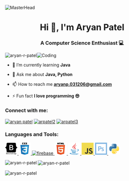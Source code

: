 ![MasterHead](https://user-images.githubusercontent.com/74038190/241765440-80728820-e06b-4f96-9c9e-9df46f0cc0a5.gif)
<h1 align="center">Hi 👋, I'm Aryan Patel</h1>
<h3 align="center">A Computer Science Enthusiast 💻</h3>
<img align="right" alt="Coding" width="400" src="https://camo.githubusercontent.com/9b413a4d5dd59db03d605f5f0c8d8cff20840b50bf1423a50023ef1d36c5ef4f/68747470733a2f2f6d656469612e74656e6f722e636f6d2f336b6c5a6b446966306e7341414141642f67616d696e672d6769662e676966">

<p align="left"> <img src="https://komarev.com/ghpvc/?username=aryan-r-patel&label=Profile%20views&color=0e75b6&style=flat" alt="aryan-r-patel" /> </p>

- 🌱 I’m currently learning **Java**

- 💬 Ask me about **Java, Python**

- 📫 How to reach me **aryanp.031206@gmail.com**

- ⚡ Fun fact **I love programming 😎**

<h3 align="left">Connect with me:</h3>
<p align="left">
<a href="https://linkedin.com/in/aryan patel" target="blank"><img align="center" src="https://raw.githubusercontent.com/rahuldkjain/github-profile-readme-generator/master/src/images/icons/Social/linked-in-alt.svg" alt="aryan patel" height="30" width="40" /></a>
<a href="https://www.hackerrank.com/arpatel2" target="blank"><img align="center" src="https://raw.githubusercontent.com/rahuldkjain/github-profile-readme-generator/master/src/images/icons/Social/hackerrank.svg" alt="arpatel2" height="30" width="40" /></a>
<a href="https://www.leetcode.com/arpatel3" target="blank"><img align="center" src="https://raw.githubusercontent.com/rahuldkjain/github-profile-readme-generator/master/src/images/icons/Social/leet-code.svg" alt="arpatel3" height="30" width="40" /></a>
</p>

<h3 align="left">Languages and Tools:</h3>
<p align="left"> <a href="https://getbootstrap.com" target="_blank" rel="noreferrer"> <img src="https://raw.githubusercontent.com/devicons/devicon/master/icons/bootstrap/bootstrap-plain-wordmark.svg" alt="bootstrap" width="40" height="40"/> </a> <a href="https://www.w3schools.com/css/" target="_blank" rel="noreferrer"> <img src="https://raw.githubusercontent.com/devicons/devicon/master/icons/css3/css3-original-wordmark.svg" alt="css3" width="40" height="40"/> </a> <a href="https://firebase.google.com/" target="_blank" rel="noreferrer"> <img src="https://www.vectorlogo.zone/logos/firebase/firebase-icon.svg" alt="firebase" width="40" height="40"/> </a> <a href="https://www.w3.org/html/" target="_blank" rel="noreferrer"> <img src="https://raw.githubusercontent.com/devicons/devicon/master/icons/html5/html5-original-wordmark.svg" alt="html5" width="40" height="40"/> </a> <a href="https://www.java.com" target="_blank" rel="noreferrer"> <img src="https://raw.githubusercontent.com/devicons/devicon/master/icons/java/java-original.svg" alt="java" width="40" height="40"/> </a> <a href="https://developer.mozilla.org/en-US/docs/Web/JavaScript" target="_blank" rel="noreferrer"> <img src="https://raw.githubusercontent.com/devicons/devicon/master/icons/javascript/javascript-original.svg" alt="javascript" width="40" height="40"/> </a> <a href="https://www.photoshop.com/en" target="_blank" rel="noreferrer"> <img src="https://raw.githubusercontent.com/devicons/devicon/master/icons/photoshop/photoshop-line.svg" alt="photoshop" width="40" height="40"/> </a> <a href="https://www.python.org" target="_blank" rel="noreferrer"> <img src="https://raw.githubusercontent.com/devicons/devicon/master/icons/python/python-original.svg" alt="python" width="40" height="40"/> </a> </p>

<p><img align="left" src="https://github-readme-stats.vercel.app/api/top-langs?username=aryan-r-patel&show_icons=true&locale=en&layout=compact" alt="aryan-r-patel" /></p>

<p>&nbsp;<img align="center" src="https://github-readme-stats.vercel.app/api?username=aryan-r-patel&show_icons=true&locale=en" alt="aryan-r-patel" /></p>

<p><img align="center" src="https://github-readme-streak-stats.herokuapp.com/?user=aryan-r-patel&" alt="aryan-r-patel" /></p>
